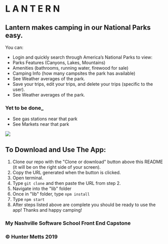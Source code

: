 # L A N T E R N

## Lantern makes camping in our National Parks easy.
You can:
- Login and quickly search through America’s National Parks to view:
- Parks Features (Canyons, Lakes, Mountains)
- Amenities (bathrooms, running water, firewood for sale)
- Camping Info (how many campsites the park has available)
- See Weather averages of the park.
- Save your trips, edit your trips, and delete your trips (specific to    the user).
- See Weather averages of the park.

### __________Yet to be done___________
- See gas stations near that park
- See Markets near that park

![](lantern.gif)

## To Download and Use The App:
1. Clone our repo with the "Clone or download" button above this README (it will be on the right side of your screen).
1. Copy the URL generated when the button is clicked.
1. Open terminal.
1. Type `git clone` and then paste the URL from step 2.
1. Navigate into the "lib" folder
1. Once in "lib" folder, type `npm install`
1. Type `npm start`
1. After steps listed above are complete you should be ready to use the app!
Thanks and happy camping!




### My Nashville Software School Front End Capstone
### &copy; Hunter Metts 2019
